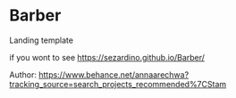 # Barber

Landing template

if you wont to see https://sezardino.github.io/Barber/

Author: https://www.behance.net/annaarechwa?tracking_source=search_projects_recommended%7CStam
